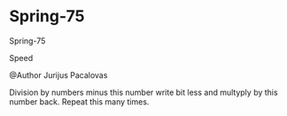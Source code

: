 # Spring-75
Spring-75

Speed 

@Author Jurijus Pacalovas

Division by numbers minus this number write bit less and multyply by this number back. Repeat this many times.
